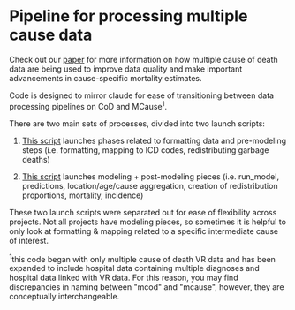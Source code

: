 # Pipeline for processing multiple cause data #

Check out our [paper](https://bmcmedinformdecismak.biomedcentral.com/articles/10.1186/s12911-021-01501-1) for more information on how multiple cause of death data are being used to improve data quality and make important advancements in cause-specific mortality estimates.

Code is designed to mirror claude for ease of transitioning
between data processing pipelines on CoD and MCause<sup>1</sup>.

There are two main sets of processes, divided into two launch scripts:

1) [This script](launch_mcause_data_prep.py) launches phases related to formatting data and pre-modeling steps (i.e. formatting, mapping to ICD codes, redistributing garbage deaths)

2) [This script](launch_burden_calculator.py) launches modeling + post-modeling pieces (i.e. run_model, predictions, location/age/cause aggregation, creation of redistribution proportions, mortality, incidence)

These two launch scripts were separated out for ease of flexibility across projects.
Not all projects have modeling pieces, so sometimes it is helpful
to only look at formatting & mapping related to a specific intermediate cause of interest.

<sup>1</sup>this code began with only multiple cause of death VR data and has been
expanded to include hospital data containing multiple diagnoses and
hospital data linked with VR data. For this reason, you may find discrepancies
in naming between "mcod" and "mcause", however, they are conceptually interchangeable.

